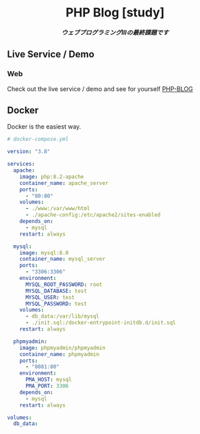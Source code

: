 <div align="center">
    <h1>PHP Blog [study]</h1>
    <strong><i>ウェブプログラミングⅢの最終課題です</i></strong>
</div>

## Live Service / Demo

### Web

Check out the live service / demo and see for yourself [PHP-BLOG](https://blog.swqh.online)

## Docker

Docker is the easiest way. 

```yaml
# docker-compose.yml

version: "3.8"

services:
  apache:
    image: php:8.2-apache
    container_name: apache_server
    ports:
      - "80:80"
    volumes:
      - ./www:/var/www/html
      - ./apache-config:/etc/apache2/sites-enabled
    depends_on:
      - mysql
    restart: always

  mysql:
    image: mysql:8.0
    container_name: mysql_server
    ports:
      - "3306:3306"
    environment:
      MYSQL_ROOT_PASSWORD: root
      MYSQL_DATABASE: test
      MYSQL_USER: test
      MYSQL_PASSWORD: test
    volumes:
      - db_data:/var/lib/mysql
      - ./init.sql:/docker-entrypoint-initdb.d/init.sql
    restart: always

  phpmyadmin:
    image: phpmyadmin/phpmyadmin
    container_name: phpmyadmin
    ports:
      - "8081:80"
    environment:
      PMA_HOST: mysql
      PMA_PORT: 3306
    depends_on:
      - mysql
    restart: always

volumes:
  db_data:

```
